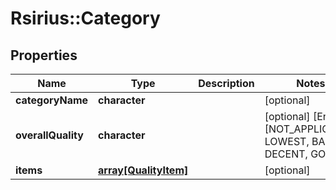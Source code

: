 # Rsirius::Category


## Properties
Name | Type | Description | Notes
------------ | ------------- | ------------- | -------------
**categoryName** | **character** |  | [optional] 
**overallQuality** | **character** |  | [optional] [Enum: [NOT_APPLICABLE, LOWEST, BAD, DECENT, GOOD]] 
**items** | [**array[QualityItem]**](QualityItem.md) |  | [optional] 


